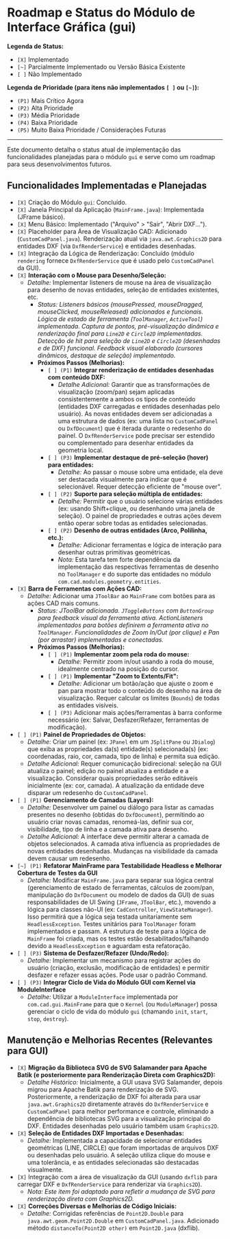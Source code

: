 # Roadmap e Status do Módulo de Interface Gráfica (gui)

**Legenda de Status:**
- `[X]` Implementado
- `[~]` Parcialmente Implementado ou Versão Básica Existente
- `[ ]` Não Implementado

**Legenda de Prioridade (para itens não implementados `[ ]` ou `[~]`):**
- `(P1)` Mais Crítico Agora
- `(P2)` Alta Prioridade
- `(P3)` Média Prioridade
- `(P4)` Baixa Prioridade
- `(P5)` Muito Baixa Prioridade / Considerações Futuras

---

Este documento detalha o status atual de implementação das funcionalidades planejadas para o módulo `gui` e serve como um roadmap para seus desenvolvimentos futuros.

## Funcionalidades Implementadas e Planejadas
- `[X]` Criação do Módulo `gui`: Concluído.
- `[X]` Janela Principal da Aplicação (`MainFrame.java`): Implementada (JFrame básico).
- `[X]` Menu Básico: Implementado ("Arquivo" > "Sair", "Abrir DXF...").
- `[X]` Placeholder para Área de Visualização CAD: Adicionado (`CustomCadPanel.java`). Renderização atual via `java.awt.Graphics2D` para entidades DXF (via `DxfRenderService`) e entidades desenhadas.
- `[X]` Integração da Lógica de Renderização: Concluído (módulo `rendering` fornece `DxfRenderService` que é usado pelo `CustomCadPanel` da GUI).
- `[X]` **Interação com o Mouse para Desenho/Seleção:**
  - *Detalhe:* Implementar listeners de mouse na área de visualização para desenho de novas entidades, seleção de entidades existentes, etc.
    - *Status: Listeners básicos (mousePressed, mouseDragged, mouseClicked, mouseReleased) adicionados e funcionais. Lógica de estado de ferramenta (`ToolManager`, `ActiveTool`) implementada. Captura de pontos, pré-visualização dinâmica e renderização final para `Line2D` e `Circle2D` implementadas. Detecção de hit para seleção de `Line2D` e `Circle2D` (desenhadas e de DXF) funcional. Feedback visual elaborado (cursores dinâmicos, destaque de seleção) implementado.*
    - **Próximos Passos (Melhorias):**
      - `[ ] (P1)` **Integrar renderização de entidades desenhadas com conteúdo DXF:**
        - *Detalhe Adicional:* Garantir que as transformações de visualização (zoom/pan) sejam aplicadas consistentemente a ambos os tipos de conteúdo (entidades DXF carregadas e entidades desenhadas pelo usuário). As novas entidades devem ser adicionadas a uma estrutura de dados (ex: uma lista no `CustomCadPanel` ou `DxfDocument`) que é iterada durante o redesenho do painel. O `DxfRenderService` pode precisar ser estendido ou complementado para desenhar entidades da geometria local.
      - `[ ] (P3)` **Implementar destaque de pré-seleção (hover) para entidades:**
        - *Detalhe:* Ao passar o mouse sobre uma entidade, ela deve ser destacada visualmente para indicar que é selecionável. Requer detecção eficiente de "mouse over".
      - `[ ] (P2)` **Suporte para seleção múltipla de entidades:**
        - *Detalhe:* Permitir que o usuário selecione várias entidades (ex: usando Shift+clique, ou desenhando uma janela de seleção). O painel de propriedades e outras ações devem então operar sobre todas as entidades selecionadas.
      - `[ ] (P2)` **Desenho de outras entidades (Arco, Polilinha, etc.):**
        - *Detalhe:* Adicionar ferramentas e lógica de interação para desenhar outras primitivas geométricas.
        - *Nota:* Esta tarefa tem forte dependência da implementação das respectivas ferramentas de desenho no `ToolManager` e do suporte das entidades no módulo `com.cad.modules.geometry.entities`.
- `[X]` **Barra de Ferramentas com Ações CAD:**
  - *Detalhe:* Adicionar uma `JToolBar` ao `MainFrame` com botões para as ações CAD mais comuns.
    - *Status: JToolBar adicionada. `JToggleButtons` com `ButtonGroup` para feedback visual da ferramenta ativa. ActionListeners implementados para botões definirem a ferramenta ativa no `ToolManager`. Funcionalidades de Zoom In/Out (por clique) e Pan (por arrastar) implementadas e conectadas.*
    - **Próximos Passos (Melhorias):**
      - `[ ] (P1)` **Implementar zoom pela roda do mouse:**
        - *Detalhe:* Permitir zoom in/out usando a roda do mouse, idealmente centrado na posição do cursor.
      - `[ ] (P1)` **Implementar "Zoom to Extents/Fit":**
        - *Detalhe:* Adicionar um botão/ação que ajuste o zoom e pan para mostrar todo o conteúdo do desenho na área de visualização. Requer calcular os limites (`Bounds`) de todas as entidades visíveis.
      - `[ ] (P3)` Adicionar mais ações/ferramentas à barra conforme necessário (ex: Salvar, Desfazer/Refazer, ferramentas de modificação).
- `[ ] (P1)` **Painel de Propriedades de Objetos:**
  - *Detalhe:* Criar um painel (ex: `JPanel` em um `JSplitPane` ou `JDialog`) que exiba as propriedades da(s) entidade(s) selecionada(s) (ex: coordenadas, raio, cor, camada, tipo de linha) e permita sua edição.
  - *Detalhe Adicional:* Requer comunicação bidirecional: seleção na GUI atualiza o painel; edição no painel atualiza a entidade e a visualização. Considerar quais propriedades serão editáveis inicialmente (ex: cor, camada). A atualização da entidade deve disparar um redesenho do `CustomCadPanel`.
- `[ ] (P1)` **Gerenciamento de Camadas (Layers):**
  - *Detalhe:* Desenvolver um painel ou diálogo para listar as camadas presentes no desenho (obtidas do `DxfDocument`), permitindo ao usuário criar novas camadas, renomeá-las, definir sua cor, visibilidade, tipo de linha e a camada ativa para desenho.
  - *Detalhe Adicional:* A interface deve permitir alterar a camada de objetos selecionados. A camada ativa influencia as propriedades de novas entidades desenhadas. Mudanças na visibilidade da camada devem causar um redesenho.
- `[~] (P1)` **Refatorar MainFrame para Testabilidade Headless e Melhorar Cobertura de Testes da GUI**
  - *Detalhe:* Modificar `MainFrame.java` para separar sua lógica central (gerenciamento de estado de ferramentas, cálculos de zoom/pan, manipulação do `DxfDocument` ou modelo de dados da GUI) de suas responsabilidades de UI Swing (`JFrame`, `JToolBar`, etc.), movendo a lógica para classes não-UI (ex: `CadController`, `ViewStateManager`). Isso permitirá que a lógica seja testada unitariamente sem `HeadlessException`. Testes unitários para `ToolManager` foram implementados e passam. A estrutura de teste para a lógica de `MainFrame` foi criada, mas os testes estão desabilitados/falhando devido a `HeadlessException` e aguardam esta refatoração.
- `[ ] (P3)` **Sistema de Desfazer/Refazer (Undo/Redo):**
  - *Detalhe:* Implementar um mecanismo para registrar ações do usuário (criação, exclusão, modificação de entidades) e permitir desfazer e refazer essas ações. Pode usar o padrão Command.
- `[ ] (P3)` **Integrar Ciclo de Vida do Módulo GUI com Kernel via ModuleInterface**
  - *Detalhe:* Utilizar a `ModuleInterface` implementada por `com.cad.gui.MainFrame` para que o `Kernel` (ou `ModuleManager`) possa gerenciar o ciclo de vida do módulo `gui` (chamando `init`, `start`, `stop`, `destroy`).

## Manutenção e Melhorias Recentes (Relevantes para GUI)
- `[X]` **Migração da Biblioteca SVG de SVG Salamander para Apache Batik (e posteriormente para Renderização Direta com Graphics2D):**
  - *Detalhe Histórico:* Inicialmente, a GUI usava SVG Salamander, depois migrou para Apache Batik para renderização de SVG. Posteriormente, a renderização de DXF foi alterada para usar `java.awt.Graphics2D` diretamente através do `DxfRenderService` e `CustomCadPanel` para melhor performance e controle, eliminando a dependência de bibliotecas SVG para a visualização principal do DXF. Entidades desenhadas pelo usuário também usam `Graphics2D`.
- `[X]` **Seleção de Entidades DXF Importadas e Desenhadas:**
  - *Detalhe:* Implementada a capacidade de selecionar entidades geométricas (LINE, CIRCLE) que foram importadas de arquivos DXF ou desenhadas pelo usuário. A seleção utiliza clique do mouse e uma tolerância, e as entidades selecionadas são destacadas visualmente.
- `[X]` Integração com a área de visualização da GUI (usando `dxflib` para carregar DXF e `DxfRenderService` para renderizar via `Graphics2D`).
  - *Nota: Este item foi adaptado para refletir a mudança de SVG para renderização direta com Graphics2D.*
- `[X]` **Correções Diversas e Melhorias de Código Iniciais:**
  - *Detalhe:* Corrigidas referências de `Point2D.Double` para `java.awt.geom.Point2D.Double` em `CustomCadPanel.java`. Adicionado método `distanceTo(Point2D other)` em `Point2D.java` (dxflib).
